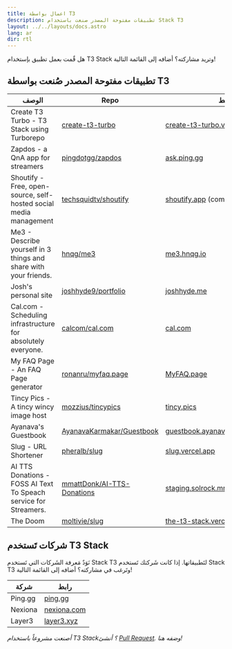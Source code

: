 ```yaml
---
title: اعمال بواسطة T3
description: تطبيقات مفتوحة المصدر صنعت باستخدام Stack T3
layout: ../../layouts/docs.astro
lang: ar
dir: rtl
---
```


هل قٌمت بعمل تطبيق بإستخدام T3 Stack وتريد مشاركته؟ أضافه إلى القائمة التالية!

## تطبيقات مفتوحة المصدر صُنعت بواسطة T3

| الوصف                                                             | Repo                                                                        | الرابط                                                                            |
| ----------------------------------------------------------------- | --------------------------------------------------------------------------- | --------------------------------------------------------------------------------- |
| Create T3 Turbo - T3 Stack using Turborepo                        | [create-t3-turbo](https://github.com/t3-oss/create-t3-turbo)                | [create-t3-turbo.vercel.app](https://create-t3-turbo.vercel.app/)                 |
| Zapdos - a QnA app for streamers                                  | [pingdotgg/zapdos](https://github.com/pingdotgg/zapdos)                     | [ask.ping.gg](https://ask.ping.gg)                                                |
| Shoutify - Free, open-source, self-hosted social media management | [techsquidtv/shoutify](https://github.com/TechSquidTV/Shoutify)             | [shoutify.app](https://github.com/TechSquidTV/Shoutify) (coming soon)             |
| Me3 - Describe yourself in 3 things and share with your friends.  | [hnqg/me3](https://github.com/hnqg/me3)                                     | [me3.hnqg.io](https://me3.hnqg.io)                                                |
| Josh's personal site                                              | [joshhyde9/portfolio](https://github.com/JoshHyde9/portfolio)               | [joshhyde.me](https://joshhyde.me)                                                |
| Cal.com - Scheduling infrastructure for absolutely everyone.      | [calcom/cal.com](https://github.com/calcom/cal.com)                         | [cal.com](https://cal.com)                                                        |
| My FAQ Page - An FAQ Page generator                               | [ronanru/myfaq.page](https://github.com/ronanru/myfaq.page)                 | [MyFAQ.page](https://myfaq.page)                                                  |
| Tincy Pics - A tincy wincy image host                             | [mozzius/tincypics](https://github.com/mozzius/tincypics)                   | [tincy.pics](https://tincy.pics)                                                  |
| Ayanava's Guestbook                                               | [AyanavaKarmakar/Guestbook](https://github.com/AyanavaKarmakar/Guestbook)   | [guestbook.ayanavakarmakar.software](https://guestbook.ayanavakarmakar.software/) |
| Slug - URL Shortener                                              | [pheralb/slug](https://github.com/pheralb/slug)                             | [slug.vercel.app](https://slug.vercel.app)                                        |
| AI TTS Donations - FOSS AI Text To Speach service for Streamers.  | [mmattDonk/AI-TTS-Donations](https://github.com/mmattDonk/AI-TTS-Donations) | [staging.solrock.mmattDonk.com](https://staging.solrock.mmattDonk.com)            |
| The Doom                                                          | [moltivie/slug](https://github.com/Moltivie/the-t3-stack)                   | [the-t3-stack.vercel.app](https://the-t3-stack.vercel.app)                        |

## شركات تَستخدم T3 Stack

نَوَدٌ مَعرفة الشَركات التي تَستخدم Stack T3 لتَطبيقاتها. إذا كانت شَركتك تَستخدم Stack T3 وتَرغب في مشاركته؟ أضافه إلى القائمة التالية!

| شركة    | رابط                                |
| ------- | ----------------------------------- |
| Ping.gg | [ping.gg](https://ping.gg)          |
| Nexiona | [nexiona.com](https://nexiona.com/) |
| Layer3  | [layer3.xyz](https://layer3.xyz/)   |

_أصنعت مشروعاً باستخدام T3 Stack؟ أنشئ [Pull Request](https://github.com/t3-oss/create-t3-app/tree/next/www/src/pages/en/t3-collection.md). وضفه هنا!_
